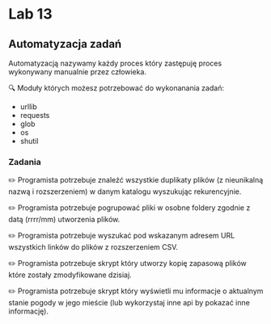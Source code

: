 # Lab 13

## Automatyzacja zadań
Automatyzacją nazywamy każdy proces który zastępuję proces wykonywany manualnie przez człowieka.

🔍 Moduły których możesz potrzebować do wykonanania zadań:

* urllib
* requests
* glob
* os
* shutil

### Zadania

✏️ Programista potrzebuje znaleźć wszystkie duplikaty plików (z nieunikalną nazwą i rozszerzeniem) w danym katalogu wyszukując rekurencyjnie.

✏️ Programista potrzebuje pogrupować pliki w osobne foldery zgodnie z datą (rrrr/mm) utworzenia plików. 

✏️ Programista potrzebuje wyszukać pod wskazanym adresem URL wszystkich linków do plików z rozszerzeniem CSV.

✏️ Programista potrzebuje skrypt który utworzy kopię zapasową plików które zostały zmodyfikowane dzisiaj. 

✏️ Programista potrzebuje skrypt który wyświetli mu informacje o aktualnym stanie pogody w jego mieście (lub wykorzystaj inne api by pokazać inne informację).
